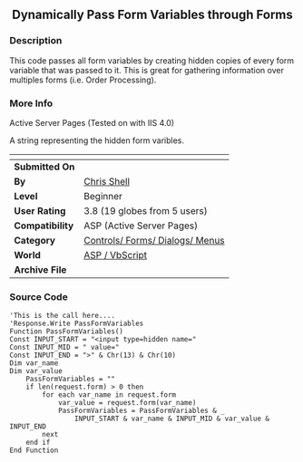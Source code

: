 ﻿<div align="center">

## Dynamically Pass Form Variables through Forms


</div>

### Description

This code passes all form variables by creating hidden copies of every form variable that was passed to it. This is great for gathering information over multiples forms (i.e. Order Processing).
 
### More Info
 
Active Server Pages (Tested on with IIS 4.0)

A string representing the hidden form varibles.


<span>             |<span>
---                |---
**Submitted On**   |
**By**             |[Chris Shell](https://github.com/Planet-Source-Code/PSCIndex/blob/master/ByAuthor/chris-shell.md)
**Level**          |Beginner
**User Rating**    |3.8 (19 globes from 5 users)
**Compatibility**  |ASP \(Active Server Pages\)
**Category**       |[Controls/ Forms/ Dialogs/ Menus](https://github.com/Planet-Source-Code/PSCIndex/blob/master/ByCategory/controls-forms-dialogs-menus__4-3.md)
**World**          |[ASP / VbScript](https://github.com/Planet-Source-Code/PSCIndex/blob/master/ByWorld/asp-vbscript.md)
**Archive File**   |[](https://github.com/Planet-Source-Code/chris-shell-dynamically-pass-form-variables-through-forms__4-6467/archive/master.zip)





### Source Code

```
'This is the call here....
'Response.Write PassFormVariables
Function PassFormVariables()
Const INPUT_START = "<input type=hidden name="
Const INPUT_MID = " value="
Const INPUT_END = ">" & Chr(13) & Chr(10)
Dim var_name
Dim var_value
	PassFormVariables = ""
	if len(request.form) > 0 then
		for each var_name in request.form
			var_value = request.form(var_name)
			PassFormVariables = PassFormVariables & _
				INPUT_START & var_name & INPUT_MID & var_value & INPUT_END
		next
	end if
End Function
```

